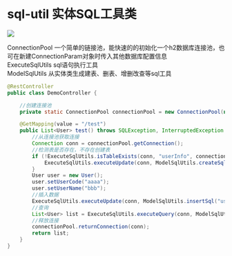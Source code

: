 # sql-util 实体SQL工具类

[![](https://jitpack.io/v/com.gitee.wb04307201/sql-util.svg)](https://jitpack.io/#com.gitee.wb04307201/sql-util)

ConnectionPool 一个简单的链接池，能快速的的初始化一个h2数据库连接池，也可在新建ConnectionParam对象时传入其他数据库配置信息  
ExecuteSqlUtils sql语句执行工具  
ModelSqlUtils 从实体类生成建表、删表、增删改查等sql工具 

```java
@RestController
public class DemoController {

    //创建连接池
    private static ConnectionPool connectionPool = new ConnectionPool(new ConnectionParam());

    @GetMapping(value = "/test")
    public List<User> test() throws SQLException, InterruptedException {
        //从连接池获取连接
        Connection conn = connectionPool.getConnection();
        //检测表是否存在，不存在创建表
        if (!ExecuteSqlUtils.isTableExists(conn, "userInfo", connectionPool.getDbType())) {
            ExecuteSqlUtils.executeUpdate(conn, ModelSqlUtils.createSql("userInfo", new User()), new HashMap<>());
        }
        User user = new User();
        user.setUserCode("aaaa");
        user.setUserName("bbb");
        //插入数据
        ExecuteSqlUtils.executeUpdate(conn, ModelSqlUtils.insertSql("userInfo", user), new HashMap<>());
        //查询
        List<User> list = ExecuteSqlUtils.executeQuery(conn, ModelSqlUtils.selectSql("userInfo", new User()), new HashMap<>(), User.class);
        //释放连接
        connectionPool.returnConnection(conn);
        return list;
    }
}
```
